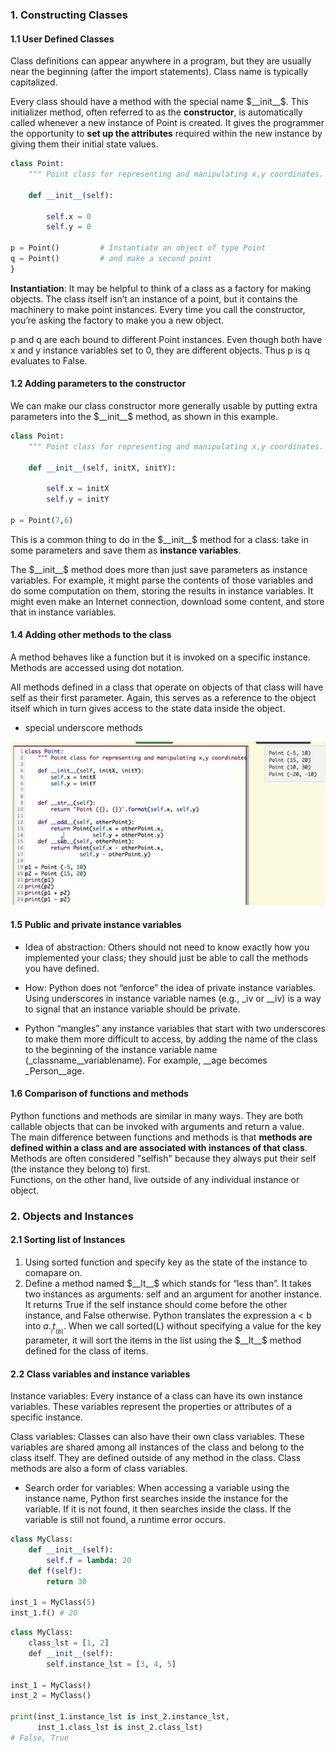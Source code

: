 ### 1. Constructing Classes

#### 1.1 User Defined Classes

Class definitions can appear anywhere in a program, but they are usually near the beginning (after the import statements). Class name is typically capitalized.  

Every class should have a method with the special name $__init__$. This initializer method, often referred to as the **constructor**, is automatically called whenever a new instance of Point is created. It gives the programmer the opportunity to **set up the attributes** required within the new instance by giving them their initial state values.

```Python
class Point:
    """ Point class for representing and manipulating x,y coordinates. """

    def __init__(self):

        self.x = 0
        self.y = 0

p = Point()         # Instantiate an object of type Point
q = Point()         # and make a second point
}
```

**Instantiation**: It may be helpful to think of a class as a factory for making objects. The class itself isn’t an instance of a point, but it contains the machinery to make point instances. Every time you call the constructor, you’re asking the factory to make you a new object. 

p and q are each bound to different Point instances. Even though both have x and y instance variables set to 0, they are different objects. Thus p is q evaluates to False.

#### 1.2 Adding parameters to the constructor

We can make our class constructor more generally usable by putting extra parameters into the $__init__$ method, as shown in this example.

```Python
class Point:
    """ Point class for representing and manipulating x,y coordinates. """

    def __init__(self, initX, initY):

        self.x = initX
        self.y = initY

p = Point(7,6)
```
This is a common thing to do in the $__init__$ method for a class: take in some parameters and save them as **instance variables**.  

The $__init__$ method does more than just save parameters as instance variables. For example, it might parse the contents of those variables and do some computation on them, storing the results in instance variables. It might even make an Internet connection, download some content, and store that in instance variables.

#### 1.4 Adding other methods to the class

A method behaves like a function but it is invoked on a specific instance. Methods are accessed using dot notation. 

All methods defined in a class that operate on objects of that class will have self as their first parameter. Again, this serves as a reference to the object itself which in turn gives access to the state data inside the object.

- special underscore methods
  
![m2_1](src/m2_1.png)


#### 1.5 Public and private instance variables

- Idea of abstraction: Others should not need to know exactly how you implemented your class; they should just be able to call the methods you have defined.

- How: Python does not “enforce” the idea of private instance variables. Using underscores in instance variable names (e.g., _iv or __iv) is a way to signal that an instance variable should be private.

- Python “mangles” any instance variables that start with two underscores to make them more difficult to access, by adding the name of the class to the beginning of the instance variable name (_classname__variablename). For example, __age becomes _Person__age. 


#### 1.6 Comparison of functions and methods
Python functions and methods are similar in many ways. They are both callable objects that can be invoked with arguments and return a value.  
The main difference between functions and methods is that **methods are defined within a class and are associated with instances of that class**. Methods are often considered "selfish" because they always put their self (the instance they belong to) first.  
Functions, on the other hand, live outside of any individual instance or object.  

### 2. Objects and Instances

#### 2.1 Sorting list of Instances
1. Using sorted function and specify key as the state of the instance to comapare on.
2. Define a method named $__lt__$ which stands for “less than”. It takes two instances as arguments: self and an argument for another instance. It returns True if the self instance should come before the other instance, and False otherwise. Python translates the expression a < b into $a.__lt__(b)$. When we call sorted(L) without specifying a value for the key parameter, it will sort the items in the list using the $__lt__$ method defined for the class of items.

#### 2.2 Class variables and instance variables

Instance variables: Every instance of a class can have its own instance variables. These variables represent the properties or attributes of a specific instance.  

Class variables: Classes can also have their own class variables. These variables are shared among all instances of the class and belong to the class itself. They are defined outside of any method in the class. Class methods are also a form of class variables. 

- Search order for variables: When accessing a variable using the instance name, Python first searches inside the instance for the variable. If it is not found, it then searches inside the class. If the variable is still not found, a runtime error occurs.  

```Python
class MyClass:
    def __init__(self):
        self.f = lambda: 20
    def f(self):
        return 30

inst_1 = MyClass(5)
inst_1.f() # 20
```
```Python
class MyClass:
    class_lst = [1, 2]
    def __init__(self):
        self.instance_lst = [3, 4, 5]
        
inst_1 = MyClass()
inst_2 = MyClass()

print(inst_1.instance_lst is inst_2.instance_lst,
      inst_1.class_lst is inst_2.class_lst)
# False, True
```